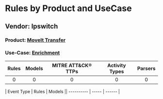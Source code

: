 Rules by Product and UseCase
============================
Vendor: Ipswitch
----------------
### Product: [MoveIt Transfer](../ds_ipswitch_moveit_transfer.md)
### Use-Case: [Enrichment](../../../../UseCases/uc_enrichment.md)

| Rules | Models | MITRE ATT&CK® TTPs | Activity Types | Parsers |
|:-----:|:------:|:------------------:|:--------------:|:-------:|
|   0   |   0    |         0          |       0        |    0    |

| Event Type | Rules | Models || ---------- | ----- | ------ |
